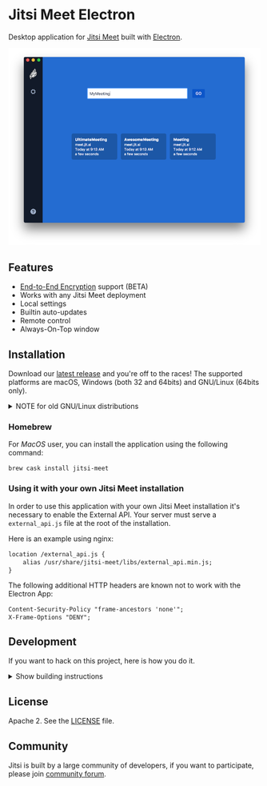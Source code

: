 # Jitsi Meet Electron

Desktop application for [Jitsi Meet] built with [Electron].

![](screenshot.png)

## Features

- [End-to-End Encryption](https://jitsi.org/blog/e2ee/) support (BETA)
- Works with any Jitsi Meet deployment
- Local settings
- Builtin auto-updates
- Remote control
- Always-On-Top window

## Installation

Download our [latest release] and you're off to the races! The supported platforms
are macOS, Windows (both 32 and 64bits) and GNU/Linux (64bits only).

<details><summary>NOTE for old GNU/Linux distributions</summary>

You might get the following error:

```
FATAL:nss_util.cc(632)] NSS_VersionCheck("3.26") failed. NSS >= 3.26 is required.
Please upgrade to the latest NSS, and if you still get this error, contact your
distribution maintainer.
```

If you do, please install NSS (example for Debian / Ubuntu):

```bash
sudo apt-get install libnss3
```

</details>

### Homebrew

For *MacOS* user, you can install the application using the following command:

```
brew cask install jitsi-meet
```

### Using it with your own Jitsi Meet installation

In order to use this application with your own Jitsi Meet installation it's
necessary to enable the External API. Your server must serve a `external_api.js`
file at the root of the installation.

Here is an example using nginx:

```
location /external_api.js {
    alias /usr/share/jitsi-meet/libs/external_api.min.js;
}
```

The following additional HTTP headers are known not to work with the Electron App:

```
Content-Security-Policy "frame-ancestors 'none'";
X-Frame-Options "DENY";
```

## Development

If you want to hack on this project, here is how you do it.

<details><summary>Show building instructions</summary>

#### Installing dependencies

```bash
npm install
```

#### Starting in development mode

```bash
npm start
```

The debugger tools are available when running in dev mode and can be activated with keyboard shortcuts as defined here https://github.com/sindresorhus/electron-debug#features.

#### Building the production distribution

```bash
npm run dist
```

#### Working with jitsi-meet-electron-utils

[jitsi-meet-electron-utils] is a helper package which implements many features
such as remote control and the always-on-top window. If new features are to be
added / tested, running with a local version of these utils is very handy, here
is how to do that.

By default the jitsi-meet-electron-utils is build from its git repository
sources. The default dependency path in package.json is:

```json
"jitsi-meet-electron-utils": "jitsi/jitsi-meet-electron-utils"
```

To work with local copy you must change the path to:

```json
"jitsi-meet-electron-utils": "file:///Users/name/jitsi-meet-electron-utils-copy",
```

To build the project you must force it to take the sources as `npm update` will
not do it.

```bash
npm install jitsi-meet-electron-utils --force
```

NOTE: Also check the [jitsi-meet-electron-utils README] to see how to configure
your environment.

</details>

## License

Apache 2. See the [LICENSE] file.

## Community

Jitsi is built by a large community of developers, if you want to participate,
please join [community forum].

[Jitsi Meet]: https://github.com/jitsi/jitsi-meet
[Electron]: https://electronjs.org/
[latest release]: https://github.com/jitsi/jitsi-meet-electron/releases/latest
[jitsi-meet-electron-utils]: https://github.com/jitsi/jitsi-meet-electron-utils
[jitsi-meet-electron-utils README]: https://github.com/jitsi/jitsi-meet-electron-utils/blob/master/README.md
[community forum]: https://community.jitsi.org/
[LICENSE]: LICENSE
